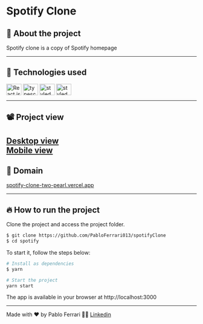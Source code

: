 # Spotify Clone 

## 🤔 About the project
Spotify clone is a copy of Spotify homepage

---

## 🧪 Technologies used
<div style="display: inline_block">
  <img align="center" alt="React js" height="30" width="40" src="https://cdn.jsdelivr.net/gh/devicons/devicon/icons/react/react-original.svg">
  <img align="center" alt="typescript" height="30" width="40" src="https://cdn.jsdelivr.net/gh/devicons/devicon/icons/typescript/typescript-original.svg">
  <img align="center" alt="styled components" height="30" width="40" src="https://cdn.sanity.io/images/djtlwm1o/production/cd48e3fba521deb47078ea36b7073e2f0e511af7-257x286.png">
  <img align="center" alt="styled components" height="30" width="40" src="https://cdn.jsdelivr.net/gh/devicons/devicon/icons/nextjs/nextjs-original-wordmark.svg">
</div>

---

## 📽️ Project view
<a href="https://github.com/PabloFerrari013/spotifyClone/blob/main/spotify/public/desktop.gif">Desktop view</a>
</br>
<a href="https://github.com/PabloFerrari013/spotifyClone/blob/main/spotify/public/mobile.gif">Mobile view</a>
---

## 🔗 Domain
<a href="https://spotify-clone-two-pearl.vercel.app/" >spotify-clone-two-pearl.vercel.app</a>

---

## 🔥 How to run the project
Clone the project and access the project folder.
```bash
$ git clone https://github.com/PabloFerrari013/spotifyClone
$ cd spotify
```
To start it, follow the steps below:
```bash
# Install as dependencies
$ yarn 

# Start the project
yarn start
```
The app is available in your browser at http://localhost:3000

---
Made with ❤️ by Pablo Ferrari 🤟🏽 [Linkedin](https://www.linkedin.com/in/pablo-ferrari-32bb7a1a8/)
